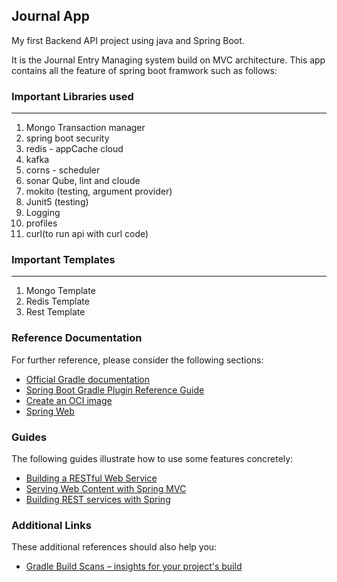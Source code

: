 ## Journal App
My first Backend API project using java and Spring Boot.

It is the Journal Entry Managing system build on MVC architecture. 
This app contains all the feature of spring boot framwork such as follows:

### Important Libraries used
* *************************

1) Mongo Transaction manager
2) spring boot security
4) redis - appCache cloud
5) kafka
6) corns - scheduler
7) sonar Qube, lint and cloude
9) mokito (testing, argument provider)
10) Junit5 (testing)
11) Logging
12) profiles
13) curl(to run api with curl code) 

### Important Templates 
*********************

1) Mongo Template
2) Redis Template
3) Rest Template

### Reference Documentation

For further reference, please consider the following sections:

* [Official Gradle documentation](https://docs.gradle.org)
* [Spring Boot Gradle Plugin Reference Guide](https://docs.spring.io/spring-boot/3.3.2/gradle-plugin)
* [Create an OCI image](https://docs.spring.io/spring-boot/3.3.2/gradle-plugin/packaging-oci-image.html)
* [Spring Web](https://docs.spring.io/spring-boot/docs/3.3.2/reference/htmlsingle/index.html#web)

### Guides

The following guides illustrate how to use some features concretely:

* [Building a RESTful Web Service](https://spring.io/guides/gs/rest-service/)
* [Serving Web Content with Spring MVC](https://spring.io/guides/gs/serving-web-content/)
* [Building REST services with Spring](https://spring.io/guides/tutorials/rest/)

### Additional Links

These additional references should also help you:

* [Gradle Build Scans – insights for your project's build](https://scans.gradle.com#gradle)

